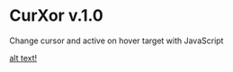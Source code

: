 # CurXor v.1.0
Change cursor and active on hover target with JavaScript

[alt text!](https://sv1.picz.in.th/images/2020/07/21/5LQ7cE.gif)
